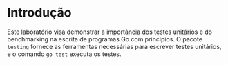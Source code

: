 # Introdução

Este laboratório visa demonstrar a importância dos testes unitários e do benchmarking na escrita de programas Go com princípios. O pacote `testing` fornece as ferramentas necessárias para escrever testes unitários, e o comando `go test` executa os testes.
